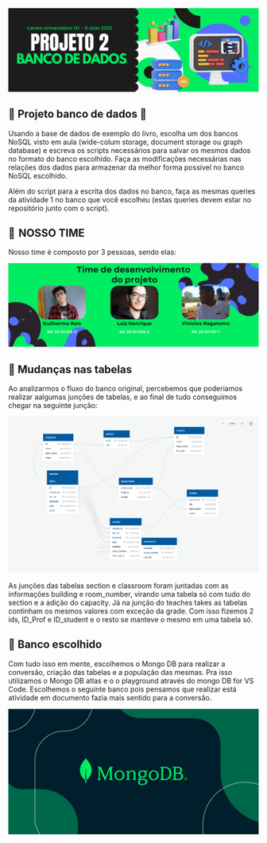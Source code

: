 <div style="allign:center;">
<img src="https://github.com/Guilherme-ReisSouza/Projeto-banco-de-Dados/blob/main/assets/bannerProjeto2.png" alt="logo"/>
</div>

## 💼 Projeto banco de dados 💼

Usando a base de dados de exemplo do livro, escolha um dos bancos NoSQL visto em aula (wide-colum storage, document storage ou graph database) e escreva os scripts necessários para salvar os mesmos dados no formato do banco escolhido. Faça as modificações necessárias nas relações dos dados para armazenar da melhor forma possível no banco NoSQL escolhido.

Além do script para a escrita dos dados no banco, faça as mesmas queries da atividade 1 no banco que você escolheu (estas queries devem estar no repositório junto com o script).

## 👔  NOSSO TIME
Nosso time é composto por 3 pessoas, sendo elas:

<div style="allign:center;">
<img src="https://github.com/Guilherme-ReisSouza/Projeto-banco-de-Dados/blob/main/assets/1.png" alt="logo"/>
</div>

## 🤔 Mudanças nas tabelas

Ao analizarmos o fluxo do banco original, percebemos que poderiamos realizar aalgumas junções de tabelas, e ao final de tudo conseguimos chegar na seguinte junção:

<div style="allign:center;">
<img src="https://github.com/Guilherme-ReisSouza/Projeto-banco-de-Dados/blob/main/assets/tabelaNova.png" alt="logo"/>
</div>

As junções das tabelas  section e classroom foram juntadas com as informações building e room_number, virando uma tabela só com tudo do section e a adição do capacity. Já na junção do teaches takes as tabelas continham os mesmos valores com exceção da grade. Com isso fizemos 2 ids, ID_Prof e ID_student e o resto se manteve o mesmo em uma tabela só. 

## 🤔 Banco escolhido

Com tudo isso em mente, escolhemos o Mongo DB para realizar a conversão, criação das tabelas e a população das mesmas.
Pra isso utilizamos o Mongo DB atlas  e o  o playground através do mongo DB for VS Code.
Escolhemos o seguinte banco pois pensamos que realizar está atividade em documento fazia mais sentido para a conversão.

<div style="allign:center;">
<img src="https://github.com/Guilherme-ReisSouza/Projeto-banco-de-Dados/blob/main/assets/MongoDB.png" alt="logo"/>
</div>





